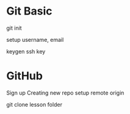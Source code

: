 # Git Basic

git init

setup username, email

keygen ssh key


# GitHub

Sign up 
Creating new repo
setup remote origin

git clone lesson folder